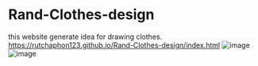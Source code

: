 # Rand-Clothes-design
this website generate idea for drawing clothes.
https://rutchaphon123.github.io/Rand-Clothes-design/index.html
![image](https://user-images.githubusercontent.com/41964089/229331612-e3a61a9e-bc00-401e-bc0d-b4b6fab7216d.png)
![image](https://user-images.githubusercontent.com/41964089/229331627-de15ac3f-cf7b-4f43-8dcc-40d4e66abb98.png)

